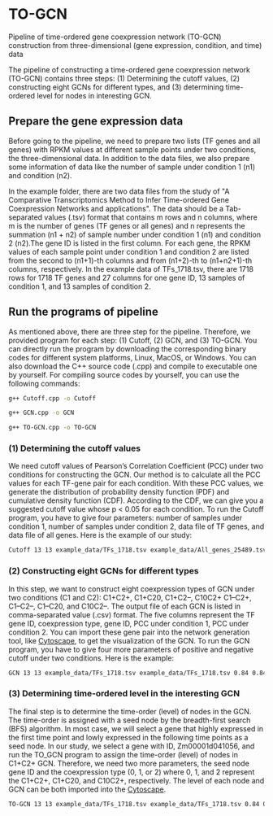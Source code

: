 # TO-GCN
Pipeline of time-ordered gene coexpression network (TO-GCN) construction from three-dimensional (gene expression, condition, and time) data

The pipeline of constructing a time-ordered gene coexpression network (TO-GCN) contains three steps: (1) Determining the cutoff values, (2) constructing eight GCNs for different types, and (3) determining time-ordered level for nodes in interesting GCN.

## Prepare the gene expression data

Before going to the pipeline, we need to prepare two lists (TF genes and all genes) with RPKM values at different sample points under two conditions, the three-dimensional data. In addition to the data files, we also prepare some information of data like the number of sample under condition 1 (n1) and condition (n2).

In the example folder, there are two data files from the study of "A Comparative Transcriptomics Method to Infer Time-ordered Gene Coexpression Networks and applications". The data should be a Tab-separated values (.tsv) format that contains m rows and n columns, where m is the number of genes (TF genes or all genes) and n represents the summation (n1 + n2) of sample number under condition 1 (n1) and condition 2 (n2).The gene ID is listed in the first column. For each gene, the RPKM values of each sample point under condition 1 and condition 2 are listed from the second to (n1+1)-th columns and from (n1+2)-th to (n1+n2+1)-th columns, respectively. In the example data of TFs_1718.tsv, there are 1718 rows for 1718 TF genes and 27 columns for one gene ID, 13 samples of condition 1, and 13 samples of condition 2.

## Run the programs of pipeline

As mentioned above, there are three step for the pipeline. Therefore, we provided program for each step: (1) Cutoff, (2) GCN, and (3) TO-GCN. You can directly run the program by downloading the corresponding binary codes for different system platforms, Linux, MacOS, or Windows. You can also download the C++ source code (.cpp) and compile to executable one by yourself. For compiling source codes by yourself, you can use the following commands:
```sh
g++ Cutoff.cpp -o Cutoff

g++ GCN.cpp -o GCN

g++ TO-GCN.cpp -o TO-GCN
```
### (1) Determining the cutoff values

We need cutoff values of Pearson’s Correlation Coefficient (PCC) under two conditions for constructing the GCN. Our method is to calculate all the PCC values for each TF-gene pair for each condition. With these PCC values, we generate the distribution of probability density function (PDF) and cumulative density function (CDF). According to the CDF, we can give you a suggested cutoff value whose p < 0.05 for each condition. To run the Cutoff program, you have to give four parameters: number of samples under condition 1, number of samples under condition 2, data file of TF genes, and data file of all genes. Here is the example of our study:
```sh
Cutoff 13 13 example_data/TFs_1718.tsv example_data/All_genes_25489.tsv
```
### (2) Constructing eight GCNs for different types

In this step, we want to construct eight coexpression types of GCN under two conditions (C1 and C2): C1+C2+, C1+C20, C1+C2–, C10C2+ C1–C2+, C1–C2–, C1–C20, and C10C2–. The output file of each GCN is listed in comma-separated value (.csv) format. The five columns represent the TF gene ID, coexpression type, gene ID, PCC under condition 1, PCC under condition 2. You can import these gene pair into the network generation tool, like [Cytoscape](http://www.cytoscape.org), to get the visualization of the GCN. To run the GCN program, you have to give four more parameters of positive and negative cutoff under two conditions. Here is the example:
```sh
GCN 13 13 example_data/TFs_1718.tsv example_data/TFs_1718.tsv 0.84 0.84 -0.75 -0.75
```
### (3) Determining time-ordered level in the interesting GCN

The final step is to determine the time-order (level) of nodes in the GCN. The time-order is assigned with a seed node by the breadth-first search (BFS) algorithm. In most case, we will select a gene that highly expressed in the first time point and lowly expressed in the following time points as a seed node. In our study, we select a gene with ID, Zm00001d041056, and run the TO_GCN program to assign the time-order (level) of nodes in C1+C2+ GCN. Therefore, we need two more parameters, the seed node gene ID and the coexpression type (0, 1, or 2) where 0, 1, and 2 represent the C1+C2+, C1+C20, and C10C2+, respectively. The level of each node and GCN can be both imported into the [Cytoscape](http://www.cytoscape.org). 
```sh
TO-GCN 13 13 example_data/TFs_1718.tsv example_data/TFs_1718.tsv 0.84 0.84 Zm00001d041056 0
```
